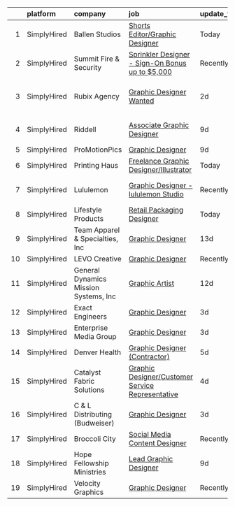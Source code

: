 

|    | platform    | company                               | job                                                                                                                                                           | update_time   | location                     |
|---:|:------------|:--------------------------------------|:--------------------------------------------------------------------------------------------------------------------------------------------------------------|:--------------|:-----------------------------|
|  1 | SimplyHired | Ballen Studios                        | [Shorts Editor/Graphic Designer](https://www.simplyhired.com/job/-mPc1GoI8WrQijYlaSNmb490MV7rUc2Ph6SNgiBf0BvRsgnDhCdecw?q=graphic+designer)                   | Today         | Remote                       |
|  2 | SimplyHired | Summit Fire & Security                | [Sprinkler Designer - Sign-On Bonus up to $5,000](https://www.simplyhired.com/job/yOsOTKQCSngOdSrMzmElktpvMkno7X_DmsHM6-7-Z3RJpXD2hW75ig?q=graphic+designer)  | Recently      | Portsmouth, VA               |
|  3 | SimplyHired | Rubix Agency                          | [Graphic Designer Wanted](https://www.simplyhired.com/job/WPfpiCOza-_TaOc40gYFO9s1AcxH9T4cDu59ZUFj8uYblfqmDsHZRQ?q=graphic+designer)                          | 2d            | South Barre, MA +2 locations |
|  4 | SimplyHired | Riddell                               | [Associate Graphic Designer](https://www.simplyhired.com/job/h2b9aQTxZ_G59hxBHMFUhkJ-FOvdtuvLTdYsYJMv2gj0LhQV_k45YA?q=graphic+designer)                       | 9d            | North Ridgeville, OH         |
|  5 | SimplyHired | ProMotionPics                         | [Graphic Designer](https://www.simplyhired.com/job/LyEEx8TCHM-TBJd9ipMTIIjDDrQX6K7w00d0JurhxZ_XOyHeMY1rqg?q=graphic+designer)                                 | 9d            | Remote                       |
|  6 | SimplyHired | Printing Haus                         | [Freelance Graphic Designer/Illustrator](https://www.simplyhired.com/job/Hy8f0-6TwbbjevhP7bDHdPqJou36DnxCvwQ9FXJsvYdV1PYLiMmqbA?q=graphic+designer)           | Today         | Remote                       |
|  7 | SimplyHired | Lululemon                             | [Graphic Designer - lululemon Studio](https://www.simplyhired.com/job/QDdfRHQk7NB_eWzrljh_CpiepmhalH6J8nyLgMbAH_xZXknAOLCCwA?q=graphic+designer)              | Recently      | Los Angeles, CA              |
|  8 | SimplyHired | Lifestyle Products                    | [Retail Packaging Designer](https://www.simplyhired.com/job/U38XrtdUJzMGjOZFGXx5QlK23Lqr0O7h377elxSOEw-HFd_oa5pNJQ?q=graphic+designer)                        | Today         | Remote                       |
|  9 | SimplyHired | Team Apparel & Specialties, Inc       | [Graphic Designer](https://www.simplyhired.com/job/22FyOLzWlKFKJzYamH09iX4PIhfTRK2EkSTm735Xh7VmJZ2xQ7hJtQ?q=graphic+designer)                                 | 13d           | Green Bay, WI                |
| 10 | SimplyHired | LEVO Creative                         | [Graphic Designer](https://www.simplyhired.com/job/PpF9ibBGVuyENoL95snikYY7T7DSWriicUd0YwdG3oKdiqIDjf-oaA?q=graphic+designer)                                 | Recently      | Remote                       |
| 11 | SimplyHired | General Dynamics Mission Systems, Inc | [Graphic Artist](https://www.simplyhired.com/job/fr2riOg69pG0OqgyNbqUtBrJWzBzueVEZJHG8lGxC-J_KVZzQ6_HIg?q=graphic+designer)                                   | 12d           | Fairfax, VA                  |
| 12 | SimplyHired | Exact Engineers                       | [Graphic Designer](https://www.simplyhired.com/job/-pU-T3Uth8gw_UKLucv3dAdSy6hEtYwp70ljToL6SzAQcEaBZw9Qjg?q=graphic+designer)                                 | 3d            | Remote                       |
| 13 | SimplyHired | Enterprise Media Group                | [Graphic Designer](https://www.simplyhired.com/job/NRb4stWMssyoygSN2KC8qK1Hn6m2iS0Kb9GeD2bQCzLnpVVDJHDBCw?q=graphic+designer)                                 | 3d            | Blair, NE                    |
| 14 | SimplyHired | Denver Health                         | [Graphic Designer (Contractor)](https://www.simplyhired.com/job/q4sEX3rVroGvH1FSweHhiVpAaXafBWO2Yljmd7sPIdirtWuyzLHj5A?q=graphic+designer)                    | 5d            | Denver, CO                   |
| 15 | SimplyHired | Catalyst Fabric Solutions             | [Graphic Designer/Customer Service Representative](https://www.simplyhired.com/job/gZk_IcgO_ldYlPVci6kbbxDPyZ97q0bOz0vvaFxdhpon73OYN47xyA?q=graphic+designer) | 4d            | Marianna, FL                 |
| 16 | SimplyHired | C & L Distributing (Budweiser)        | [Graphic Designer](https://www.simplyhired.com/job/eh4YAtpa-9TVhoSaI5ULaG5aNZIkMAM5PrxLRFftJzlJjukr1wipWg?q=graphic+designer)                                 | 3d            | Sauk Rapids, MN              |
| 17 | SimplyHired | Broccoli City                         | [Social Media Content Designer](https://www.simplyhired.com/job/7zocVPzLGHbYAC0fW1CrJicRaE7CIdYXeIbpJC3oaC4JOp6SN5K9rQ?q=graphic+designer)                    | Recently      | Remote                       |
| 18 | SimplyHired | Hope Fellowship Ministries            | [Lead Graphic Designer](https://www.simplyhired.com/job/M4BeDe16WfqoIqHAq5wgMN0Ai4cV98Pq9JURMpmL7m666SRgkkrSLA?q=graphic+designer)                            | 9d            | Frisco, TX                   |
| 19 | SimplyHired | Velocity Graphics                     | [Graphic Designer](https://www.simplyhired.com/job/n1Oc7tyLk1w4vh3e7COZw07NuyGIa78a44Triuuvy4v3-dRL9QY38g?q=graphic+designer)                                 | Recently      | Little Rock, AR              |